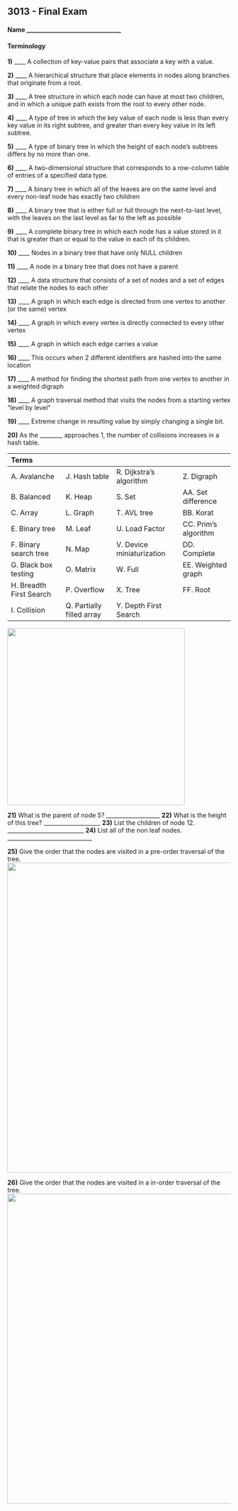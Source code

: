 

## 3013 - Final Exam
  
#### Name ________________________________
  
#### Terminology
  
**1)**  ____ A collection of key-value pairs that associate a key with a value.
  
**2)**  ____ A hierarchical structure that place elements in nodes along branches that originate from a root.
  
**3)**  ____ A tree structure in which each node can have at most two children, and in which a unique path exists from the root to every other node.
  
**4)**  ____ A type of tree in which the key value of each node is less than every key value in its right subtree, and greater than every key value in its left subtree.
  
**5)**  ____ A type of binary tree in which the height of each node’s subtrees differs by no more than one.
  
**6)**  ____ A two-dimensional structure that corresponds to a row-column table of entries of a specified data type.
  
**7)**  ____ A binary tree in which all of the leaves are on the same level and every non-leaf node has exactly two children
  
**8)**  ____ A binary tree that is either full or full through the next-to-last level, with the leaves on the last level as far to the left as possible
  
**9)**  ____ A complete binary tree in which each node has a value stored in it that is greater than or equal to the value in each of its children.
  
**10)**  ____ Nodes in a binary tree that have only NULL children
  
**11)**  ____ A node in a binary tree that does not have a parent
  
**12)**  ____ A data structure that consists of a set of nodes and a set of edges that relate the nodes to each other
  
**13)**  ____ A graph in which each edge is directed from one vertex to another (or the same) vertex
  
**14)**  ____ A graph in which every vertex is directly connected to every other vertex
  
**15)**  ____ A graph in which each edge carries a value
  
**16)**  ____ This occurs when 2 different identifiers are hashed into the same location
  
**17)**  ____ A method for finding the shortest path from one vertex to another in a weighted digraph
  
**18)**  ____ A graph traversal method that visits the nodes from a starting vertex “level by level”
  
**19)**  ____ Extreme change in resulting value by simply changing a single bit.
  
**20)**  As the ________ approaches 1, the number of collisions increases in a hash table.
  
  
| Terms |  | | |
|:-----------------|:-----------------|:-----------|------|
| A. Avalanche 				| J. Hash table  |R. Dijkstra’s algorithm 	|Z. Digraph |
| B. Balanced 				| K. Heap 	 	 | S. Set 					|AA. Set difference |
| C. Array 					| L. Graph       | T. AVL tree 				|BB. Korat 
| E. Binary tree 			| M. Leaf 		 | U. Load Factor  			|CC. Prim’s algorithm |
| F. Binary search tree 	| N. Map 		 | V. Device miniaturization |DD. Complete |
| G. Black box testing 		| O. Matrix      | W. Full 	                | EE. Weighted graph |
| H. Breadth First Search 	| P. Overflow    | X. Tree               |  FF. Root |
| I. Collision 				| Q. Partially filled array | Y. Depth First Search | |

<img  src="https://d3vv6lp55qjaqc.cloudfront.net/items/1Q180P0f3r0X0L0V062B/final_tree.png"  width="400px">
  
**21)** What is the parent of node 5? ___________________
**22)** What is the height of this tree? ____________________
**23)** List the children of node 12. ___________________________
**24)** List all of the non leaf nodes. ______________________________

**25)** Give the order that the nodes are visited in a pre-order traversal of the tree.
<img src="https://cs.msutexas.edu/~griffin/zcloud/zcloud-files/3013.final.box_row.png" width="700">

**26)** Give the order that the nodes are visited in a in-order traversal of the tree.
<img src="https://cs.msutexas.edu/~griffin/zcloud/zcloud-files/3013.final.box_row.png" width="700">
  